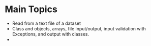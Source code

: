 # Main Topics
- Read from a text file of a dataset
- Class and objects, arrays, file input/output, input validation with Exceptions, and output with classes.
- 
